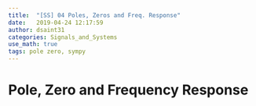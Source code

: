 ```yaml
---
title:  "[SS] 04 Poles, Zeros and Freq. Response"
date:   2019-04-24 12:17:59
author: dsaint31
categories: Signals_and_Systems
use_math: true
tags: pole zero, sympy
---
```


# Pole, Zero and Frequency Response

<script src="https://gist.github.com/dsaint31x/5ddc7c37d828d51a4ff0411d104de843.js"></script>
